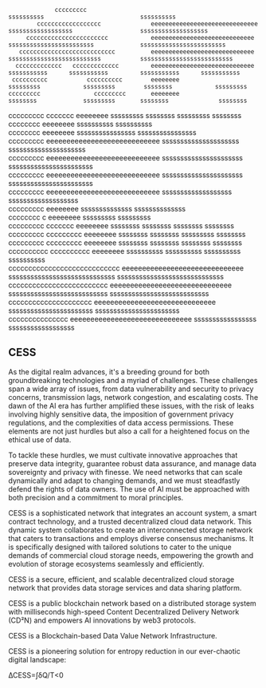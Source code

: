                  ccccccccc                                                                 ssssssssss                           ssssssssss             
            cccccccccccccccccc              eeeeeeeeeeeeeeeeeeeeeeeeeeeeee            ssssssssssssssssss                   sssssssssssssssssss        
         ccccccccccccccccccccccc            eeeeeeeeeeeeeeeeeeeeeeeeeeeee          ssssssssssssssssssssssss             ssssssssssssssssssssssss      
       ccccccccccccccccccccccccccc          eeeeeeeeeeeeeeeeeeeeeeeeeeeee         ssssssssssssssssssssssssss           ssssssssssssssssssssssssss     
      ccccccccccccc   ccccccccccccc         eeeeeeeeeeeeeeeeeeeeeeeeeeeee        sssssssssss      sssssssssss         sssssssssss      sssssssssss    
     cccccccccc           cccccccccc        eeeeeeee                            sssssssss            sssssssss        ssssssss            sssssssss   
    ccccccccc               ccccccccc       eeeeeeee                            ssssssss             sssssssss       ssssssss              ssssssss   
   ccccccccc                ccccccc         eeeeeeee                            sssssssss             ssssssss       sssssssss             ssssssss   
   cccccccc                                 eeeeeeee                             ssssssssss                           ssssssssss                      
   cccccccc                                 eeeeeeee                             ssssssssssssssss                     ssssssssssssssss                
  ccccccccc                                 eeeeeeeeeeeeeeeeeeeeeeeeeeee          sssssssssssssssssssss                sssssssssssssssssssss          
  ccccccccc                                 eeeeeeeeeeeeeeeeeeeeeeeeeeee            ssssssssssssssssssssss               sssssssssssssssssssssss      
  ccccccccc                                 eeeeeeeeeeeeeeeeeeeeeeeeeeee              ssssssssssssssssssssss               sssssssssssssssssssssss    
  ccccccccc                                 eeeeeeeeeeeeeeeeeeeeeeeeeeee                   sssssssssssssssssss                  sssssssssssssssssss   
  ccccccccc                                 eeeeeeee                                             ssssssssssssss                       ssssssssssssss  
   cccccccc                  c              eeeeeeee                                                  sssssssss                            sssssssss  
   ccccccccc                 ccccccc        eeeeeeee                           ssssssss                ssssssss     ssssssss                ssssssss  
   ccccccccc                ccccccccc       eeeeeeee                           ssssssss                ssssssss     sssssssss               ssssssss  
    ccccccccc              ccccccccc        eeeeeeee                            ssssssss               ssssssss      ssssssss               ssssssss  
     cccccccccc          cccccccccc         eeeeeeee                            ssssssssss           ssssssssss      ssssssssss           ssssssssss  
      cccccccccccccccccccccccccccc          eeeeeeeeeeeeeeeeeeeeeeeeeeeeee       sssssssssssssssssssssssssssss        sssssssssssssssssssssssssssss   
        ccccccccccccccccccccccccc           eeeeeeeeeeeeeeeeeeeeeeeeeeeeee        sssssssssssssssssssssssssss          sssssssssssssssssssssssssss    
          ccccccccccccccccccccc             eeeeeeeeeeeeeeeeeeeeeeeeeeeeee          sssssssssssssssssssssss              sssssssssssssssssssssss      
             ccccccccccccccc                eeeeeeeeeeeeeeeeeeeeeeeeeeeeee             sssssssssssssssss                    ssssssssssssssssss              

## CESS
As the digital realm advances, it's a breeding ground for both groundbreaking technologies and a myriad of challenges. These challenges span a wide array of issues, from data vulnerability and security to privacy concerns, transmission lags, network congestion, and escalating costs. The dawn of the AI era has further amplified these issues, with the risk of leaks involving highly sensitive data, the imposition of government privacy regulations, and the complexities of data access permissions. These elements are not just hurdles but also a call for a heightened focus on the ethical use of data.

To tackle these hurdles, we must cultivate innovative approaches that preserve data integrity, guarantee robust data assurance, and manage data sovereignty and privacy with finesse. We need networks that can scale dynamically and adapt to changing demands, and we must steadfastly defend the rights of data owners. The use of AI must be approached with both precision and a commitment to moral principles.

CESS is a sophisticated network that integrates an account system, a smart contract technology, and a trusted decentralized cloud data network. This dynamic system collaborates to create an interconnected storage network that caters to transactions and employs diverse consensus mechanisms. It is specifically designed with tailored solutions to cater to the unique demands of commercial cloud storage needs, empowering the growth and evolution of storage ecosystems seamlessly and efficiently.

CESS is a secure, efficient, and scalable decentralized cloud storage network that provides data storage services and data sharing platform.

CESS is a public blockchain network based on a distributed storage system with milliseconds high-speed Content Decentralized Delivery Network (CD²N) and empowers AI innovations by web3 protocols.

CESS is a Blockchain-based Data Value Network Infrastructure.

CESS is a pioneering solution for entropy reduction in our ever-chaotic digital landscape:

∆CESS=∫δQ/T<0


